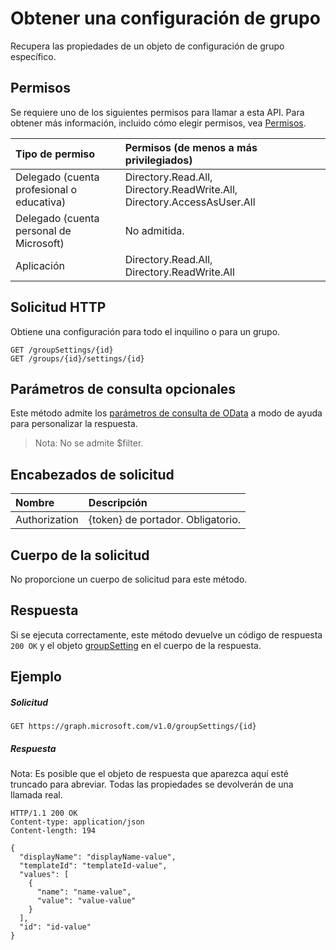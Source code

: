 # <a name="get-a-group-setting"></a>Obtener una configuración de grupo

Recupera las propiedades de un objeto de configuración de grupo específico.

## <a name="permissions"></a>Permisos

Se requiere uno de los siguientes permisos para llamar a esta API. Para obtener más información, incluido cómo elegir permisos, vea [Permisos](../../../concepts/permissions_reference.md).


|Tipo de permiso      | Permisos (de menos a más privilegiados)              |
|:--------------------|:---------------------------------------------------------|
|Delegado (cuenta profesional o educativa) | Directory.Read.All, Directory.ReadWrite.All, Directory.AccessAsUser.All    |
|Delegado (cuenta personal de Microsoft) | No admitida.    |
|Aplicación | Directory.Read.All, Directory.ReadWrite.All |

## <a name="http-request"></a>Solicitud HTTP
<!-- { "blockType": "ignored" } -->

Obtiene una configuración para todo el inquilino o para un grupo.

```http
GET /groupSettings/{id}
GET /groups/{id}/settings/{id}
```
## <a name="optional-query-parameters"></a>Parámetros de consulta opcionales
Este método admite los [parámetros de consulta de OData](https://developer.microsoft.com/graph/docs/concepts/query_parameters) a modo de ayuda para personalizar la respuesta.

> Nota: No se admite $filter.

## <a name="request-headers"></a>Encabezados de solicitud
| Nombre | Descripción |
|:----------|:----------|
| Authorization | {token} de portador. Obligatorio. |

## <a name="request-body"></a>Cuerpo de la solicitud

No proporcione un cuerpo de solicitud para este método.

## <a name="response"></a>Respuesta

Si se ejecuta correctamente, este método devuelve un código de respuesta `200 OK` y el objeto [groupSetting](../resources/groupsetting.md) en el cuerpo de la respuesta.

## <a name="example"></a>Ejemplo
##### <a name="request"></a>Solicitud
<!-- {
  "blockType": "request",
  "name": "get_groupsetting"
}-->

```http
GET https://graph.microsoft.com/v1.0/groupSettings/{id}
```
##### <a name="response"></a>Respuesta

Nota: Es posible que el objeto de respuesta que aparezca aquí esté truncado para abreviar. Todas las propiedades se devolverán de una llamada real.
<!-- {
  "blockType": "response",
  "truncated": true,
  "@odata.type": "microsoft.graph.groupSetting"
} -->
```http
HTTP/1.1 200 OK
Content-type: application/json
Content-length: 194

{
  "displayName": "displayName-value",
  "templateId": "templateId-value",
  "values": [
    {
      "name": "name-value",
      "value": "value-value"
    }
  ],
  "id": "id-value"
}
```

<!-- uuid: 8fcb5dbc-d5aa-4681-8e31-b001d5168d79
2015-10-25 14:57:30 UTC -->
<!-- {
  "type": "#page.annotation",
  "description": "Get groupSetting",
  "keywords": "",
  "section": "documentation",
  "tocPath": ""
}-->